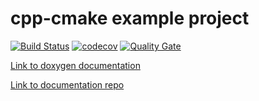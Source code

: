 # cpp-cmake example project
[![Build Status](https://travis-ci.org/laurelmcintyre/cpp-cmake.svg?branch=master)](https://travis-ci.org/laurelmcintyre/cpp-cmake)
[![codecov](https://codecov.io/gh/laurelmcintyre/cpp-cmake/branch/master/graph/badge.svg)](https://codecov.io/gh/laurelmcintyre/cpp-cmake)
[![Quality Gate](https://sonarqube.com/api/badges/gate?key=cpp-cmake%3Amaster)](https://sonarqube.com/dashboard?id=cpp-cmake%3Amaster)

[Link to doxygen documentation](https://laurelmcintyre.github.io/cpp-cmake/html/)

[Link to documentation repo](https://github.com/laurelmcintyre/documentation)
